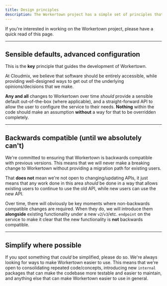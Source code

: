 ```yaml
---
title: Design principles
description: The Workertown project has a simple set of principles that guide its development.
---
```


If you're interested in working on the Workertown project, please have a quick
read of this page.

---

## Sensible defaults, advanced configuration

This is the **key** principle that guides the development of Workertown.

At Cloudmix, we believe that software should be entirely accessible, while
providing well-designed ways to get out of the underlying opinions/decisions
that we make.

**Any and all** changes to Workertown over time *should* provide a sensible
default out-of-the-box (where applicable), and a straight-forward API to allow
the user to configure the service to their needs. **Nothing** within the code
should make an assumption **without** a way for that to be overridden
completely.

---

## Backwards compatible (until we absolutely can't)

We're committed to ensuring that Workertown is backwards compatible with
previous versions. This means that we will never make a breaking change to
Workertown without providing a migration path for existing users.

That **does not** mean we're not open to changing/updating APIs, it just means
that any work done in this area *should* be done in a way that allows existing
users to continue to use the old API, while new users can use the new API.

Over time, there will obviously be key moments where non-backwards compatible
changes are required. When they do, we will introduce them **alongside**
existing functionality under a new `v2`/`v3`/etc. `endpoint` on the service to
make it clear that the new functionality is **not** backwards compatible.

---

## Simplify where possible

If you spot something that *could* be simplified, please do so. We're always
looking for ways to make Workertown easier to use. This means that we're open
to consolidating repeated code/concepts, introducing new `internal` packages
that can make the codebase more testable and easier to maintain, and anything
else that can make Workertown easier to use in general.
